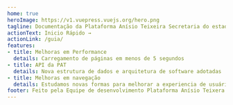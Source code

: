 ```yaml
---
home: true
heroImage: https://v1.vuepress.vuejs.org/hero.png
tagline: Documentação da Plataforma Anísio Teixeira Secretaria do estado da Bahia
actionText: Inicio Rápido →
actionLink: /guia/
features:
- title: Melhoras em Performance
  details: Carregamento de páginas em menos de 5 segundos
- title: API da PAT
  details: Nova estrutura de dados e arquitetura de software adotadas
- title: Melhoras em navegação
  details: Estudamos novas formas para melhorar a experiencia de usuário
footer: Feito pela Equipe de desenvolvimento Plataforma Anísio Teixera com ❤️
---
```

